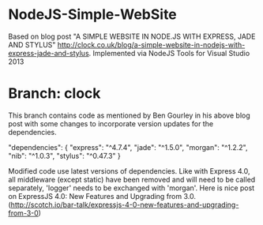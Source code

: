 NodeJS-Simple-WebSite
=====================

Based on blog post "A SIMPLE WEBSITE IN NODE.JS WITH EXPRESS, JADE AND STYLUS" http://clock.co.uk/blog/a-simple-website-in-nodejs-with-express-jade-and-stylus. Implemented via NodeJS Tools for Visual Studio 2013

Branch: clock
=============
This branch contains code as mentioned by Ben Gourley in his above blog post with some changes to incorporate version updates for the dependencies.

"dependencies": { "express": "^4.7.4", "jade": "^1.5.0", "morgan": "^1.2.2", "nib": "^1.0.3", "stylus": "^0.47.3" }

Modified code use latest versions of dependencies. Like with Express 4.0, all middleware (except static) have been removed and will need to be called separately, 'logger' needs to be exchanged with 'morgan'. Here is nice post on ExpressJS 4.0: New Features and Upgrading from 3.0. (http://scotch.io/bar-talk/expressjs-4-0-new-features-and-upgrading-from-3-0)
